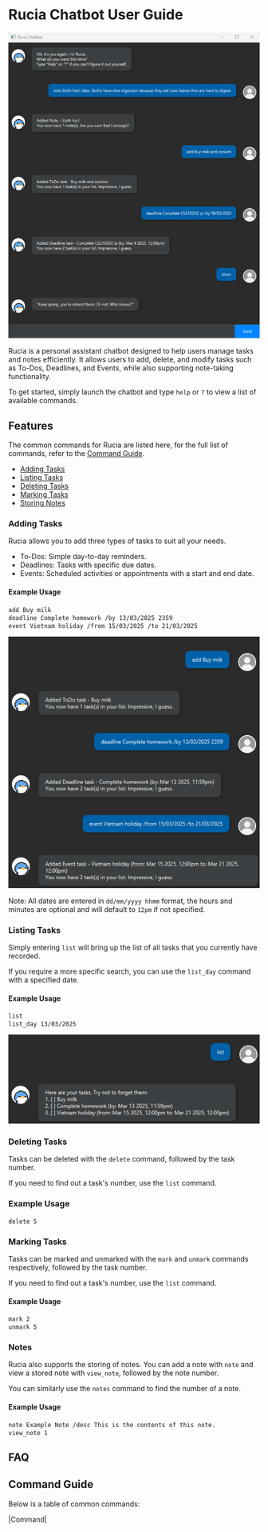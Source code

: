 # Rucia Chatbot User Guide

![UI](ui.png)

Rucia is a personal assistant chatbot designed to help users manage tasks and notes efficiently. It allows users to add, delete, and modify tasks such as To-Dos, Deadlines, and Events, while also supporting note-taking functionality.

To get started, simply launch the chatbot and type `help` or `?` to view a list of available commands.

## Features
The common commands for Rucia are listed here, for the full list of commands, refer to the [Command Guide](#command-guide).
- [Adding Tasks](#adding-tasks)
- [Listing Tasks](#listing-tasks)
- [Deleting Tasks](#deleting-tasks)
- [Marking Tasks](#marking-tasks)
- [Storing Notes](#notes)

### Adding Tasks
Rucia allows you to add three types of tasks to suit all your needs.
- To-Dos: Simple day-to-day reminders.
- Deadlines: Tasks with specific due dates.
- Events: Scheduled activities or appointments with a start and end date.

#### Example Usage
```
add Buy milk
deadline Complete homework /by 13/03/2025 2359
event Vietnam holiday /from 15/03/2025 /to 21/03/2025
```
![Add Tasks](AddTask.png)

Note: All dates are entered in `dd/mm/yyyy hhmm` format, the hours and minutes are optional and will default to `12pm` if not specified.

### Listing Tasks
Simply entering `list` will bring up the list of all tasks that you currently have recorded.

If you require a more specific search, you can use the `list_day` command with a specified date.

#### Example Usage
```
list
list_day 13/03/2025
``` 
![Listing Tasks](ListTask.png)
### Deleting Tasks
Tasks can be deleted with the `delete` command, followed by the task number. 

If you need to find out a task's number, use the `list` command.

### Example Usage
```
delete 5
```

### Marking Tasks
Tasks can be marked and unmarked with the `mark` and `unmark` commands respectively, followed by the task number. 

If you need to find out a task's number, use the `list` command.

#### Example Usage
```
mark 2
unmark 5
```

### Notes
Rucia also supports the storing of notes. You can add a note with `note` and view a stored note with `view_note`, followed by the note number.

You can similarly use the ``notes`` command to find the number of a note.

#### Example Usage
```
note Example Note /desc This is the contents of this note.
view_note 1
```

## FAQ

## Command Guide

Below is a table of common commands:

|Command|







